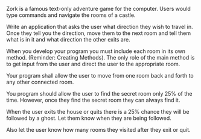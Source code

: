 Zork is a famous text-only adventure game for the computer. Users would type commands and navigate the rooms of a castle.

Write an application that asks the user what direction they wish to travel in. Once they tell you the direction, move them to the next room and tell them what is in it and what direction the other exits are.

When you develop your program you must include each room in its own method. (Reminder: Creating Methods).  The only role of the main method is to get input from the user and direct the user to the appropriate room.

Your program shall allow the user to move from one room back and forth to any other connected room.

You program should allow the user to find the secret room only 25% of the time. However, once they find the secret room they can always find it.

When the user exits the house or quits there is a 25% chance they will be followed by a ghost. Let them know when they are being followed.

Also let the user know how many rooms they visited after they exit or quit.

